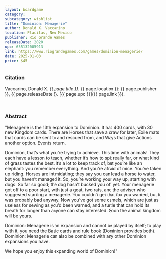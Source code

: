 ```yaml
---
layout: boardgame
category:
subcategory: wishlist
title: "Dominion: Menagerie"
author: Donald X. Vaccarino
location: Placitas, New Mexico
publisher: Rio Grande Games
releaseDate: 2020
upc: 655132005913
link: https://www.riograndegames.com/games/dominion-menagerie/
date: 2025-01-03
price: $45
---
```


### Citation

Vaccarino, Donald X. *{{ page.title }}.* {{ page.location }}: {{ page.publisher }}, {{ page.releaseDate }}. [{{ page.upc }}]({{ page.link }}).

<br>


### Abstract

"Menagerie is the 13th expansion to Dominion. It has 400 cards, with 30 new Kingdom cards. There are Horses that save a draw for later, Exile mats that cards can be sent to and rescued from, and Ways that give Actions another option. Events return.

Dominion, that’s what you’re trying to achieve. This time with animals! They each have a lesson to teach, whether it’s how to spit really far, or what kind of grass tastes the best. It’s a lot to keep track of, but you’re like an elephant: you remember everything. And you’re afraid of mice. You’ve taken up riding. Horses are intimidating; they say you can lead a horse to water, but you haven’t managed it. So, you’re working your way up, starting with dogs. So far so good; the dog hasn’t bucked you off yet. Your menagerie got off to a poor start, with just a goat, two rats, and the adviser who suggested starting a menagerie. You couldn’t get that fox you wanted, but it was probably bad anyway. Now you’ve got some camels, which are just as useless for sewing as you’d been warned, and a turtle that can hold its breath for longer than anyone can stay interested. Soon the animal kingdom will be yours.

Dominion: Menagerie is an expansion and cannot be played by itself; to play with it, you need the Basic cards and rule book (Dominion provides both). Dominion: Menagerie can also be combined with any other Dominion expansions you have.

We hope you enjoy this expanding world of Dominion!"
